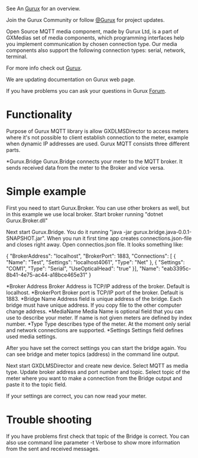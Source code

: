 See An [Gurux](http://www.gurux.org/ "Gurux") for an overview.


Join the Gurux Community or follow [@Gurux](https://twitter.com/guruxorg "@Gurux") for project updates.

Open Source MQTT media component, made by Gurux Ltd, is a part of GXMedias set of media components, which programming interfaces help you implement communication by chosen connection type. Our media components also support the following connection types: serial, network, terminal.

For more info check out [Gurux](http://www.gurux.org/ "Gurux").

We are updating documentation on Gurux web page. 

If you have problems you can ask your questions in Gurux [Forum](http://www.gurux.org/forum).

Functionality
=========================== 
Purpose of Gurux MQTT library is allow GXDLMSDirector to access meters where it's not possible to client establish connection to the meter, example when dynamic IP addresses are used.
Gurux MQTT consists three different parts.

*Gurux.Bridge
Gurux.Bridge connects your meter to the MQTT broker. It sends received data from the meter to the Broker and vice versa.


Simple example
=========================== 

First you need to start Gurux.Broker. You can use other brokers as well, but in this example we use local broker. Start broker running "dotnet Gurux.Broker.dll"

Next start Gurux.Bridge. You do it running "java -jar gurux.bridge.java-0.0.1-SNAPSHOT.jar". When you run it first time app creates connections.json-file and closes right away. 
Open connectios.json file. It looks something like:

{
  "BrokerAddress": "localhost",
  "BrokerPort": 1883,
  "Connections": [
    {
      "Name": "Test",
      "Settings": "<ip>localhost</ip><port>4061</port>",
      "Type": "Net" 
    },
    {
      "Settings": "<port>COM1</port>",
      "Type": "Serial",
      "UseOpticalHead": "true"
    }],
  "Name": "eab3395c-8b41-4e75-ac44-a18bce465e31"
}

*Broker Address
Broker Address is TCP/IP address of the broker. Default is localhost.
*BrokerPort
Broker port is TCP/IP port of the broker. Default is 1883.
*Bridge Name 
Address field is unique address of the bridge. Each bridge must have unique address. If you copy file to the other computer change address. 
*MediaName 
Media Name is optional field that you can use to describe your meter. If name is not given meters are defined by index number.
*Type
Type describes type of the meter. At the moment only serial and network connections are supported.
*Settings
Settings field defines used media settings.

After you have set the correct settings you can start the bridge again. You can see bridge and meter topics (address) in the command line output.

Next start GXDLMSDirector and create new device. Select MQTT as media type. Update broker address and port number and topic.
Select topic of the meter where you want to make a connection from the Bridge output and paste it to the topic field.

If your settings are correct, you can now read your meter.


Trouble shooting
=========================== 
If you have problems first check that topic of the Bridge is correct. You can also use command line parameter -t Verbose to show more information from the sent and received messages.
